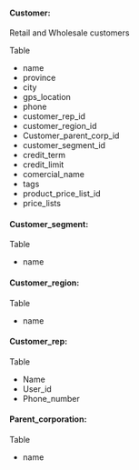 #### Customer:

Retail and Wholesale customers

Table

- name
- province
- city
- gps_location
- phone
- customer_rep_id
- customer_region_id
- Customer_parent_corp_id
- customer_segment_id
- credit_term
- credit_limit
- comercial_name
- tags
- product_price_list_id
- price_lists

#### Customer_segment:

Table

- name

#### Customer_region:

Table

- name

#### Customer_rep:

Table

- Name
- User_id
- Phone_number

#### Parent_corporation:

Table

- name
